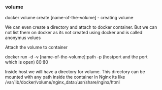 ### volume

docker volume create [name-of-the-volume] - creating volume

We can even create a directory and attach to docker container. But we can not list them on docker as its not created using docker and is called anonymus volues

Attach the volume to container

docker run -d -v [name-of-the-volume]:path -p (hostport and the port which is open) 80:80 

Inside host we will have a directory for volume.
This directory can be mounted with any path inside the container
In Nginx its like
/var/lib/docker/volume/nginx_data:/usr/share/nginx/html 
